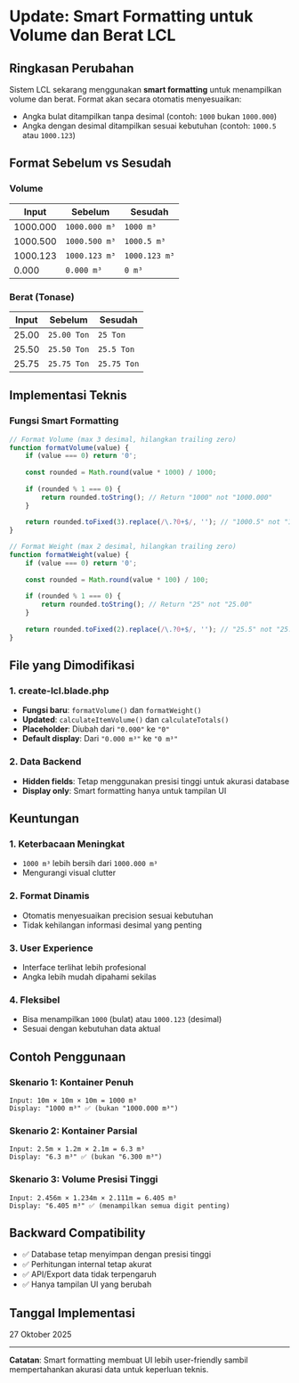 # Update: Smart Formatting untuk Volume dan Berat LCL

## Ringkasan Perubahan
Sistem LCL sekarang menggunakan **smart formatting** untuk menampilkan volume dan berat. Format akan secara otomatis menyesuaikan:
- Angka bulat ditampilkan tanpa desimal (contoh: `1000` bukan `1000.000`)
- Angka dengan desimal ditampilkan sesuai kebutuhan (contoh: `1000.5` atau `1000.123`)

## Format Sebelum vs Sesudah

### Volume
| Input | Sebelum | Sesudah |
|-------|---------|---------|
| 1000.000 | `1000.000 m³` | `1000 m³` |
| 1000.500 | `1000.500 m³` | `1000.5 m³` |
| 1000.123 | `1000.123 m³` | `1000.123 m³` |
| 0.000 | `0.000 m³` | `0 m³` |

### Berat (Tonase)
| Input | Sebelum | Sesudah |
|-------|---------|---------|
| 25.00 | `25.00 Ton` | `25 Ton` |
| 25.50 | `25.50 Ton` | `25.5 Ton` |
| 25.75 | `25.75 Ton` | `25.75 Ton` |

## Implementasi Teknis

### Fungsi Smart Formatting
```javascript
// Format Volume (max 3 desimal, hilangkan trailing zero)
function formatVolume(value) {
    if (value === 0) return '0';
    
    const rounded = Math.round(value * 1000) / 1000;
    
    if (rounded % 1 === 0) {
        return rounded.toString(); // Return "1000" not "1000.000"
    }
    
    return rounded.toFixed(3).replace(/\.?0+$/, ''); // "1000.5" not "1000.500"
}

// Format Weight (max 2 desimal, hilangkan trailing zero)  
function formatWeight(value) {
    if (value === 0) return '0';
    
    const rounded = Math.round(value * 100) / 100;
    
    if (rounded % 1 === 0) {
        return rounded.toString(); // Return "25" not "25.00"
    }
    
    return rounded.toFixed(2).replace(/\.?0+$/, ''); // "25.5" not "25.50"
}
```

## File yang Dimodifikasi

### 1. create-lcl.blade.php
- **Fungsi baru**: `formatVolume()` dan `formatWeight()`
- **Updated**: `calculateItemVolume()` dan `calculateTotals()`
- **Placeholder**: Diubah dari `"0.000"` ke `"0"`
- **Default display**: Dari `"0.000 m³"` ke `"0 m³"`

### 2. Data Backend
- **Hidden fields**: Tetap menggunakan presisi tinggi untuk akurasi database
- **Display only**: Smart formatting hanya untuk tampilan UI

## Keuntungan

### 1. **Keterbacaan Meningkat**
- `1000 m³` lebih bersih dari `1000.000 m³`
- Mengurangi visual clutter

### 2. **Format Dinamis**
- Otomatis menyesuaikan precision sesuai kebutuhan
- Tidak kehilangan informasi desimal yang penting

### 3. **User Experience**
- Interface terlihat lebih profesional
- Angka lebih mudah dipahami sekilas

### 4. **Fleksibel**
- Bisa menampilkan `1000` (bulat) atau `1000.123` (desimal)
- Sesuai dengan kebutuhan data aktual

## Contoh Penggunaan

### Skenario 1: Kontainer Penuh
```
Input: 10m × 10m × 10m = 1000 m³
Display: "1000 m³" ✅ (bukan "1000.000 m³")
```

### Skenario 2: Kontainer Parsial
```
Input: 2.5m × 1.2m × 2.1m = 6.3 m³  
Display: "6.3 m³" ✅ (bukan "6.300 m³")
```

### Skenario 3: Volume Presisi Tinggi
```
Input: 2.456m × 1.234m × 2.111m = 6.405 m³
Display: "6.405 m³" ✅ (menampilkan semua digit penting)
```

## Backward Compatibility
- ✅ Database tetap menyimpan dengan presisi tinggi
- ✅ Perhitungan internal tetap akurat  
- ✅ API/Export data tidak terpengaruh
- ✅ Hanya tampilan UI yang berubah

## Tanggal Implementasi
27 Oktober 2025

---
**Catatan**: Smart formatting membuat UI lebih user-friendly sambil mempertahankan akurasi data untuk keperluan teknis.
